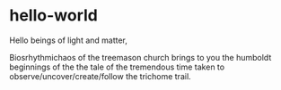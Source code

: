 # hello-world
Hello beings of light and matter,


Biosrhythmichaos of the treemason church brings to you the humboldt beginnings of the the tale of the tremendous time taken to observe/uncover/create/follow the trichome trail.
